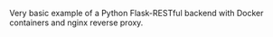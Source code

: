 Very basic example of a Python Flask-RESTful backend with Docker containers and nginx reverse proxy.
